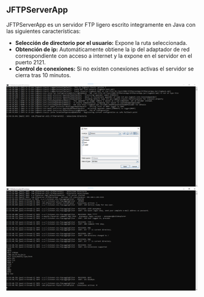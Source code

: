 ## JFTPServerApp
JFTPServerApp es un servidor FTP ligero escrito integramente en Java con las siguientes características:
- **Selección de directorio por el usuario:** Expone la ruta seleccionada.
- **Obtención de ip:** Automáticamente obtiene la ip del adaptador de red correspondiente con acceso a internet y la expone en el servidor en el puerto 2121.
- **Control de conexiones:** Si no existen conexiones activas el servidor se cierra tras 10 minutos.  

![Selección de directorio](/README1.png "Selección de directorio")
![Funcionamiento](/README2.png "Funcionamiento")
